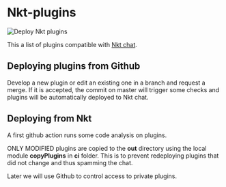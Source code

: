 # Nkt-plugins
![Deploy Nkt plugins](https://github.com/fabienDaou/Nkt-plugins/workflows/Deploy%20Nkt%20plugins/badge.svg?branch=master)

This a list of plugins compatible with [Nkt chat](https://github.com/qr7hur/nkt).

## Deploying plugins from Github
Develop a new plugin or edit an existing one in a branch and request a merge. 
If it is accepted, the commit on master will trigger some checks and plugins will be automatically deployed to Nkt chat.

## Deploying from Nkt
A first github action runs some code analysis on plugins.

ONLY MODIFIED plugins are copied to the **out** directory using the local module **copyPlugins** in **ci** folder.
This is to prevent redeploying plugins that did not change and thus spamming the chat.

Later we will use Github to control access to private plugins.

